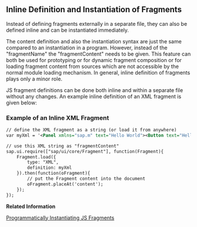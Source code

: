 <!-- loiob807931a353649859a92f7c7bf1111e3 -->

## Inline Definition and Instantiation of Fragments

Instead of defining fragments externally in a separate file, they can also be defined inline and can be instantiated immediately.

The content definition and also the instantiation syntax are just the same compared to an instantiation in a program. However, instead of the "fragmentName" the "fragmentContent" needs to be given. This feature can both be used for prototyping or for dynamic fragment composition or for loading fragment content from sources which are not accessible by the normal module loading mechanism. In general, inline definition of fragments plays only a minor role.

JS fragment definitions can be done both inline and within a separate file without any changes. An example inline definition of an XML fragment is given below:



### Example of an Inline XML Fragment

```xml
// define the XML fragment as a string (or load it from anywhere)
var myXml = '<Panel xmlns="sap.m" text="Hello World"><Button text="Hello World"></Button></Panel>';

// use this XML string as "fragmentContent"
sap.ui.require(["sap/ui/core/Fragment"], function(Fragment){
    Fragment.load({
        type: "XML",
        definition: myXml
    }).then(function(oFragment){
        // put the Fragment content into the document
        oFragment.placeAt('content');
    });
});
```

**Related Information**  


[Programmatically Instantiating JS Fragments](programmatically-instantiating-js-fragments-3cff5d0.md "For each fragment type, OpenUI5 provides a method that can be used to programmatically instantiate a fragment.")

